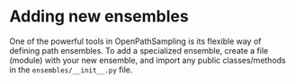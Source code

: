 # Adding new ensembles

One of the powerful tools in OpenPathSampling is its flexible way of defining
path ensembles. To add a specialized ensemble, create a file (module) with your
new ensemble, and import any public classes/methods in the
`ensembles/__init__.py` file.
